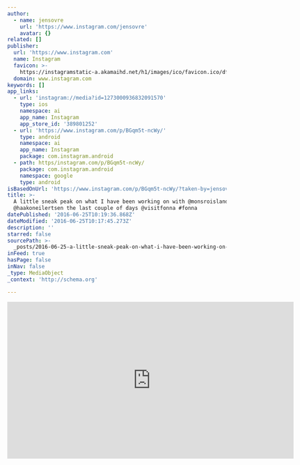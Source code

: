 ```yaml
---
author:
  - name: jensovre
    url: 'https://www.instagram.com/jensovre'
    avatar: {}
related: []
publisher:
  url: 'https://www.instagram.com'
  name: Instagram
  favicon: >-
    https://instagramstatic-a.akamaihd.net/h1/images/ico/favicon.ico/dfa85bb1fd63.ico
  domain: www.instagram.com
keywords: []
app_links:
  - url: 'instagram://media?id=1273000936832091570'
    type: ios
    namespace: ai
    app_name: Instagram
    app_store_id: '389801252'
  - url: 'https://www.instagram.com/p/BGqm5t-ncWy/'
    type: android
    namespace: ai
    app_name: Instagram
    package: com.instagram.android
  - path: https/instagram.com/p/BGqm5t-ncWy/
    package: com.instagram.android
    namespace: google
    type: android
isBasedOnUrl: 'https://www.instagram.com/p/BGqm5t-ncWy/?taken-by=jensovre'
title: >-
  A little sneak peak on what I have been working on with @monsroisland and
  @haakoneilertsen the last couple of days @visitfonna #fonna
datePublished: '2016-06-25T10:19:36.868Z'
dateModified: '2016-06-25T10:17:45.273Z'
description: ''
starred: false
sourcePath: >-
  _posts/2016-06-25-a-little-sneak-peak-on-what-i-have-been-working-on-with-mon.md
inFeed: true
hasPage: false
inNav: false
_type: MediaObject
_context: 'http://schema.org'

---
```

<iframe src="https://cdn.embedly.com/widgets/media.html?src=http%3A%2F%2Fscontent.cdninstagram.com%2Ft50.2886-16%2F13468526_614632422048463_908942190_n.mp4&amp;src_secure=1&amp;url=https%3A%2F%2Fwww.instagram.com%2Fp%2FBGqm5t-ncWy%2F&amp;image=https%3A%2F%2Fscontent.cdninstagram.com%2Ft51.2885-15%2Fs640x640%2Fe15%2F13437314_1154081494656781_1550976536_n.jpg%3Fig_cache_key%3DMTI3MzAwMDkzNjgzMjA5MTU3MA%253D%253D.2&amp;key=b7d04c9b404c499eba89ee7072e1c4f7&amp;type=video%2Fmp4&amp;schema=instagram" width="658" height="360" scrolling="no" frameborder="0" allowfullscreen="" style=""></iframe>